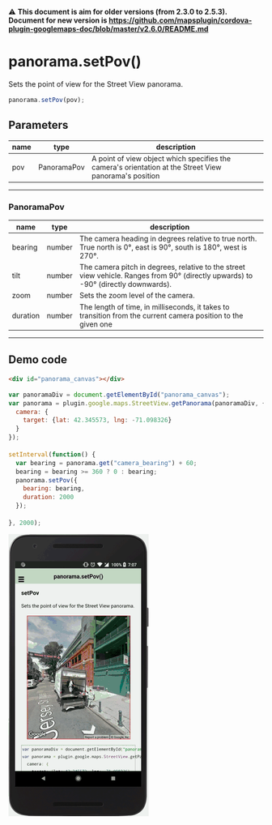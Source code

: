 :warning: **This document is aim for older versions (from 2.3.0 to 2.5.3).
Document for new version is https://github.com/mapsplugin/cordova-plugin-googlemaps-doc/blob/master/v2.6.0/README.md**

# panorama.setPov()

Sets the point of view for the Street View panorama.

```js
panorama.setPov(pov);
```


## Parameters

name           | type          | description
---------------|---------------|---------------------------------------
pov            | PanoramaPov   | A point of view object which specifies the camera's orientation at the Street View panorama's position
-----------------------------------------------------------------------


### PanoramaPov

name           | type          | description
---------------|---------------|---------------------------------------
bearing        | number        | The camera heading in degrees relative to true north. True north is 0&deg;, east is 90&deg;, south is 180&deg;, west is 270&deg;.
tilt           | number        | The camera pitch in degrees, relative to the street view vehicle. Ranges from 90&deg; (directly upwards) to -90&deg; (directly downwards).
zoom           | number        | Sets the zoom level of the camera.
duration       | number        | The length of time, in milliseconds, it takes to transition from the current camera position to the given one
-----------------------------------------------------------------------

## Demo code

```html
<div id="panorama_canvas"></div>
```

```js
var panoramaDiv = document.getElementById("panorama_canvas");
var panorama = plugin.google.maps.StreetView.getPanorama(panoramaDiv, {
  camera: {
    target: {lat: 42.345573, lng: -71.098326}
  }
});

setInterval(function() {
  var bearing = panorama.get("camera_bearing") + 60;
  bearing = bearing >= 360 ? 0 : bearing;
  panorama.setPov({
    bearing: bearing,
    duration: 2000
  });

}, 2000);
```

![](image.gif)
